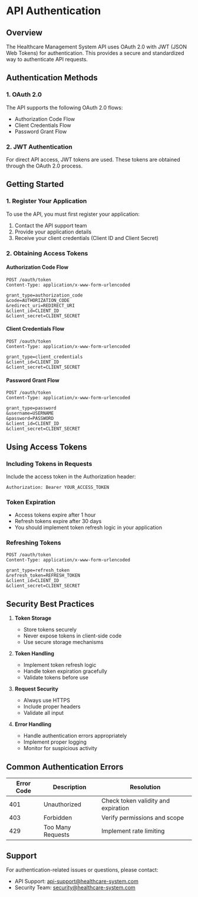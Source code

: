 # API Authentication

## Overview
The Healthcare Management System API uses OAuth 2.0 with JWT (JSON Web Tokens) for authentication. This provides a secure and standardized way to authenticate API requests.

<div style="page-break-after: always;"></div>

## Authentication Methods

### 1. OAuth 2.0
The API supports the following OAuth 2.0 flows:
- Authorization Code Flow
- Client Credentials Flow
- Password Grant Flow

### 2. JWT Authentication
For direct API access, JWT tokens are used. These tokens are obtained through the OAuth 2.0 process.

<div style="page-break-after: always;"></div>

## Getting Started

### 1. Register Your Application
To use the API, you must first register your application:
1. Contact the API support team
2. Provide your application details
3. Receive your client credentials (Client ID and Client Secret)

### 2. Obtaining Access Tokens

#### Authorization Code Flow
```http
POST /oauth/token
Content-Type: application/x-www-form-urlencoded

grant_type=authorization_code
&code=AUTHORIZATION_CODE
&redirect_uri=REDIRECT_URI
&client_id=CLIENT_ID
&client_secret=CLIENT_SECRET
```

#### Client Credentials Flow
```http
POST /oauth/token
Content-Type: application/x-www-form-urlencoded

grant_type=client_credentials
&client_id=CLIENT_ID
&client_secret=CLIENT_SECRET
```

#### Password Grant Flow
```http
POST /oauth/token
Content-Type: application/x-www-form-urlencoded

grant_type=password
&username=USERNAME
&password=PASSWORD
&client_id=CLIENT_ID
&client_secret=CLIENT_SECRET
```

<div style="page-break-after: always;"></div>

## Using Access Tokens

### Including Tokens in Requests
Include the access token in the Authorization header:
```http
Authorization: Bearer YOUR_ACCESS_TOKEN
```

### Token Expiration
- Access tokens expire after 1 hour
- Refresh tokens expire after 30 days
- You should implement token refresh logic in your application

### Refreshing Tokens
```http
POST /oauth/token
Content-Type: application/x-www-form-urlencoded

grant_type=refresh_token
&refresh_token=REFRESH_TOKEN
&client_id=CLIENT_ID
&client_secret=CLIENT_SECRET
```

<div style="page-break-after: always;"></div>

## Security Best Practices

1. **Token Storage**
   - Store tokens securely
   - Never expose tokens in client-side code
   - Use secure storage mechanisms

2. **Token Handling**
   - Implement token refresh logic
   - Handle token expiration gracefully
   - Validate tokens before use

3. **Request Security**
   - Always use HTTPS
   - Include proper headers
   - Validate all input

4. **Error Handling**
   - Handle authentication errors appropriately
   - Implement proper logging
   - Monitor for suspicious activity

<div style="page-break-after: always;"></div>

## Common Authentication Errors

| Error Code | Description | Resolution |
|------------|-------------|------------|
| 401 | Unauthorized | Check token validity and expiration |
| 403 | Forbidden | Verify permissions and scope |
| 429 | Too Many Requests | Implement rate limiting |

<div style="page-break-after: always;"></div>

## Support
For authentication-related issues or questions, please contact:
- API Support: api-support@healthcare-system.com
- Security Team: security@healthcare-system.com